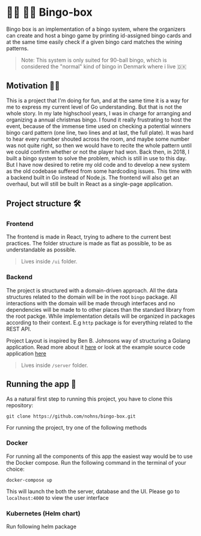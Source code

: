 # 👵🏿 👴🏻 Bingo-box

Bingo box is an implementation of a bingo system, where the organizers can create and host a bingo game by printing id-assigned bingo cards and at the same time easily check if a given bingo card matches the wining patterns.

> Note: This system is only suited for 90-ball bingo, which is considered the "normal" kind of bingo in Denmark where i live 🇩🇰

## Motivation 🏃🏃

This is a project that I'm doing for fun, and at the same time it is a way for me to express my current level of Go understanding. But that is not the whole story. In my late highschool years, I was in charge for arranging and organizing a annual christmas bingo. I found it really frustrating to host the event, because of the immense time used on checking a potential winners bingo card pattern (one line, two lines and at last, the full plate). It was hard to hear every number shouted across the room, and maybe some number was not quite right, so then we would have to recite the whole pattern until we could confirm whether or not the player had won. Back then, in 2018, I built a bingo system to solve the problem, which is still in use to this day. But I have now desired to retire my old code and to develop a new system as the old codebase suffered from some hardcoding issues. This time with a backend built in Go instead of Node.js. The frontend will also get an overhaul, but will still be built in React as a single-page application.

## Project structure 🛠

### Frontend

The frontend is made in React, trying to adhere to the current best practices. The folder structure is made as flat as possible, to be as understandable as possible.

> Lives inside `/ui` folder.

### Backend

The project is structured with a domain-driven approach. All the data structures related to the domain will be in the root `bingo` package. All interactions with the domain will be made through interfaces and no dependencies will be made to to other places than the standard library from the root packge. While implementation details will be organized in packages according to their context. E.g `http` package is for everything related to the REST API.

Project Layout is inspired by Ben B. Johnsons way of structuring a Golang application. Read more about it [here](https://medium.com/@benbjohnson/standard-package-layout-7cdbc8391fc1) or look at the example source code application [here](https://github.com/benbjohnson/wtf)

> Lives inside `/server` folder.

## Running the app 🚀

As a natural first step to running this project, you have to clone this repository:

`git clone https://github.com/nohns/bingo-box.git`

For running the project, try one of the following methods

### Docker

For running all the components of this app the easiest way would be to use the Docker compose. Run the following command in the terminal of your choice:

`docker-compose up`

This will launch the both the server, database and the UI. Please go to `localhost:4000` to view the user interface

### Kubernetes (Helm chart)

Run following helm package
